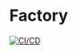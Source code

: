 # Factory
[![CI/CD](https://github.com/samsmithnz/Factory/actions/workflows/workflow.yml/badge.svg)](https://github.com/samsmithnz/Factory/actions/workflows/workflow.yml)
